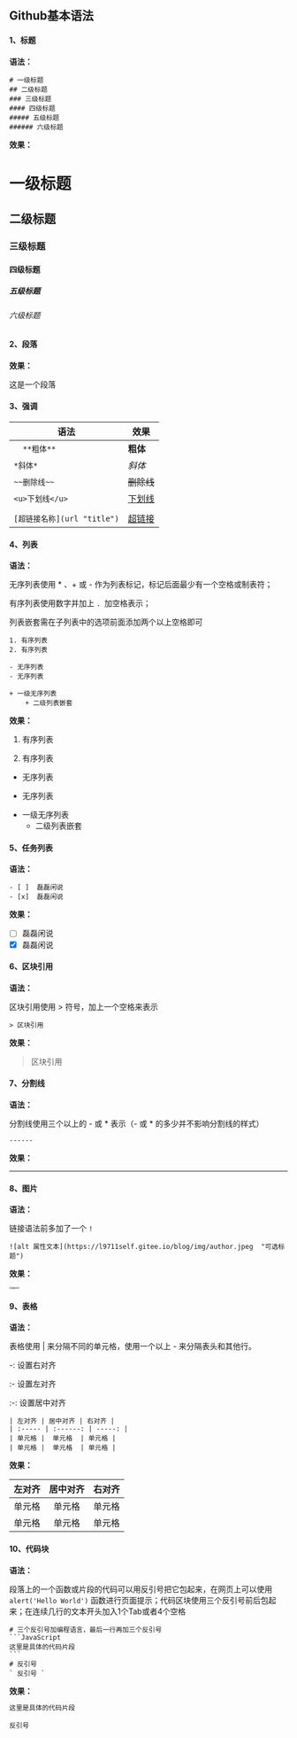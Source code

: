 ## Github基本语法

#### 1、标题

**语法：**

```
# 一级标题
## 二级标题
### 三级标题
#### 四级标题
##### 五级标题
###### 六级标题
```

**效果：**

# 一级标题

## 二级标题

### 三级标题

#### 四级标题

##### 五级标题

###### 六级标题

 

#### 2、段落

**效果：**

这是一个段落

 

#### 3、强调

| 语法                        | 效果          |
| --------------------------- | ------------- |
| `  **粗体**`                | **粗体**      |
| `*斜体*`                    | *斜体*        |
| `~~删除线~~`                | ~~删除线~~    |
| `<u>下划线</u>`             | <u>下划线</u> |
| <!--注释-->                 | <!--注释-->   |
| `[超链接名称](url "title")` | [超链接]()    |



#### 4、列表

**语法：**

无序列表使用 * 、+ 或 - 作为列表标记，标记后面最少有一个空格或制表符；

有序列表使用数字并加上 `. `加空格表示；

列表嵌套需在子列表中的选项前面添加两个以上空格即可

```
1. 有序列表
2. 有序列表

- 无序列表
- 无序列表

+ 一级无序列表
	+ 二级列表嵌套
```

**效果：**

1. 有序列表

2. 有序列表

 

- 无序列表

- 无序列表

 

+ 一级无序列表
  + 二级列表嵌套

 

#### 5、任务列表

**语法：**

```
- [ ]  磊磊闲说
- [x]  磊磊闲说
```

**效果：**

- [ ]  磊磊闲说
- [x] 磊磊闲说

#### 6、区块引用

**语法：**

区块引用使用 > 符号，加上一个空格来表示

```
> 区块引用
```

**效果：**

> 区块引用

 

#### 7、分割线

**语法：**

分割线使用三个以上的 - 或 * 表示（- 或 * 的多少并不影响分割线的样式）

```
------
```

**效果：**

------



#### 8、图片

**语法：**

链接语法前多加了一个  ` ! `  

```
![alt 属性文本](https://l9711self.gitee.io/blog/img/author.jpeg  "可选标题")
```

**效果：**

 <img src="https://l9711self.gitee.io/blog/img/author.jpeg" alt="磊磊闲说" style="zoom:25%;" />

#### 9、表格

**语法：**

表格使用 | 来分隔不同的单元格，使用一个以上 - 来分隔表头和其他行。

-: 设置右对齐

:- 设置左对齐

:-: 设置居中对齐


```
| 左对齐 | 居中对齐 | 右对齐 |
| :----- | :------: | -----: |
| 单元格 |  单元格  | 单元格 |
| 单元格 |  单元格  | 单元格 |
```

**效果：**

| 左对齐 | 居中对齐 | 右对齐 |
| :----- | :------: | -----: |
| 单元格 |  单元格  | 单元格 |
| 单元格 |  单元格  | 单元格 |

#### 10、代码块

**语法：**

段落上的一个函数或片段的代码可以用反引号把它包起来，在网页上可以使用`alert('Hello World')` 函数进行页面提示；代码区块使用三个反引号前后包起来；在连续几行的文本开头加入1个Tab或者4个空格

````
# 三个反引号加编程语言，最后一行再加三个反引号
```JavaScript
这里是具体的代码片段
```
# 反引号
` 反引号 `  
````

**效果：**

```javascript
这里是具体的代码片段
```

`反引号`

